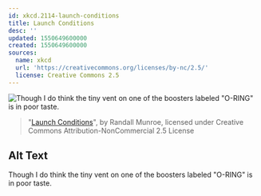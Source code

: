 ```yaml
---
id: xkcd.2114-launch-conditions
title: Launch Conditions
desc: ''
updated: 1550649600000
created: 1550649600000
sources:
  name: xkcd
  url: 'https://creativecommons.org/licenses/by-nc/2.5/'
  license: Creative Commons 2.5
---
```

![Though I do think the tiny vent on one of the boosters labeled "O-RING" is in poor taste.](https://imgs.xkcd.com/comics/launch_conditions.png)
> "[Launch Conditions](https://xkcd.com/2114/)", by Randall Munroe, licensed under Creative Commons Attribution-NonCommercial 2.5 License

## Alt Text
Though I do think the tiny vent on one of the boosters labeled "O-RING" is in poor taste.
